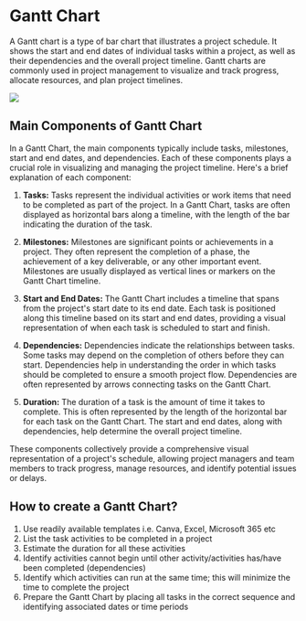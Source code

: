 <!-- Gantt Chat Documentation -->

# Gantt Chart

A Gantt chart is a type of bar chart that illustrates a project schedule. It shows the start and end dates of individual tasks within a project, as well as their dependencies and the overall project timeline. Gantt charts are commonly used in project management to visualize and track progress, allocate resources, and plan project timelines.

<img src="https://www.smartsheet.com/sites/default/files/2020-10/IC-1-Month-Gantt-Chart-Template_PowerPoint.png">

## Main Components of Gantt Chart

In a Gantt Chart, the main components typically include tasks, milestones, start and end dates, and dependencies. Each of these components plays a crucial role in visualizing and managing the project timeline. Here's a brief explanation of each component:

1. **Tasks:** Tasks represent the individual activities or work items that need to be completed as part of the project. In a Gantt Chart, tasks are often displayed as horizontal bars along a timeline, with the length of the bar indicating the duration of the task.

2. **Milestones:** Milestones are significant points or achievements in a project. They often represent the completion of a phase, the achievement of a key deliverable, or any other important event. Milestones are usually displayed as vertical lines or markers on the Gantt Chart timeline.

3. **Start and End Dates:** The Gantt Chart includes a timeline that spans from the project's start date to its end date. Each task is positioned along this timeline based on its start and end dates, providing a visual representation of when each task is scheduled to start and finish.

4. **Dependencies:** Dependencies indicate the relationships between tasks. Some tasks may depend on the completion of others before they can start. Dependencies help in understanding the order in which tasks should be completed to ensure a smooth project flow. Dependencies are often represented by arrows connecting tasks on the Gantt Chart.

5. **Duration:** The duration of a task is the amount of time it takes to complete. This is often represented by the length of the horizontal bar for each task on the Gantt Chart. The start and end dates, along with dependencies, help determine the overall project timeline.

These components collectively provide a comprehensive visual representation of a project's schedule, allowing project managers and team members to track progress, manage resources, and identify potential issues or delays.

## How to create a Gantt Chart?
1. Use readily available templates i.e. Canva, Excel, Microsoft 365 etc
2. List the task activities to be completed in a project
3. Estimate the duration for all these activities
4. Identify activities cannot begin until other activity/activities has/have been completed (dependencies)
5. Identify which activities can run at the same time; this will minimize the time to complete the project
6. Prepare the Gantt Chart by placing all tasks in the correct sequence and identifying associated dates or time periods
